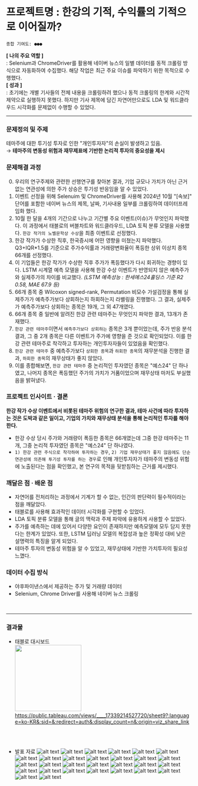 # 프로젝트명 : 한강의 기적, 수익률의 기적으로 이어질까?

```
종합 기여도: ●●●
```

**[ 나의 주요 역할 ]**  
: Selenium과 ChromeDriver를 활용해 네이버 뉴스의 일별 데이터를 동적 크롤링
방식으로 자동화하여 수집했다. 해당 작업은 최근 주요 이슈를 파악하기 위한 목적으로 수행했다.  
**[ 성과 ]**  
: 초기에는 개별 기사들의 전체 내용을 크롤링하려 했으나 동적 크롤링의 한계와 시간적 제약으로 실행하지 못했다.
하지만 기사 제목에 담긴 자연어만으로도 LDA 및 워드클라우드 시각화를 문제없이 수행할 수 있었다.

---


### 문제정의 및 주제
테마주에 대한 투기성 투자로 인한 "개인투자자"의 손실이 발생하고 있음.  
&rarr; **테마주의 변동성 위험과 재무제표에 기반한 논리적 투자의 중요성을 제시**

### 문제해결 과정
0. 우리의 연구주제와 관련한 선행연구를 찾아본 결과, 기업 규모나 가치가 아닌 근거 없는 연관성에 의한 주가 상승은 투기성 반응임을 알 수 있었다.
1. 이벤트 선정을 위해 Selenuim 및 ChromeDriver를 사용해 2024년 10월 "[속보]" 단어를 포함한 네이버 뉴스의 제목, 날짜, 기사내용 일부를 크롤링하여 데이터프레임화 했다.
2. 10월 한 달을 4개의 기간으로 나누고 기간별 주요 이벤트(이슈)가 무엇인지 파악했다. 이 과정에서 태블로의 버블차트와 워드클라우드, LDA 토픽 분류 모델을 사용했다. `한강 작가의 노벨문학상 수상`을 최종 이벤트로 선정했다.
3. 한강 작가가 수상한 직후, 한국증시에 어떤 영향을 미쳤는지 파악했다. Q3+IQR*1.5를 기준으로 주가수익률과 거래량변화율이 폭등한 상위 이상치 종목 66개를 선정했다.
4. 이 기업들은 한강 작가가 수상한 직후 주가가 폭등했다가 다시 회귀하는 경향이 있다. LSTM 시계열 예측 모델을 사용해 한강 수상 이벤트가 반영되지 않은 예측주가와 실제주가의 차이를 비교했다. *(LSTM 예측성능 : 한세예스24홀딩스 기준 R2 0.58, MAE 67.9 등)*
5. 66개 종목 중 Wilcoxon signed-rank, Permutation 비모수 가설검정을 통해 실제주가가 예측주가보다 상회하는지 하회하는지 라밸링을 진행했다. 그 결과, 실제주가 예측주가보다 상회하는 종목은 19개, 그 외 47개였다.
6. 66개 종목 중 일반에 알려진 한강 관련 테마주는 무엇인지 파악한 결과, 13개가 존재했다.
7. `한강 관련 테마주`이면서 `예측주가보다 상회하는` 종목은 3개 뿐이었는데, 주가 반응 분석 결과, 그 중 2개 종목은 다른 이벤트가 주가에 영향을 준 것으로 확인되었다. 이를 한강 관련 테마주로 착각하고 투자하는 개인투자자들이 있었음을 확인했다.
8. `한강 관련 테마주` 중 예측주가보다 `상회한 종목`과 `하회한 종목`의 재무분석을 진행한 결과, `하회한 종목`의 재무상태가 좋지 않았다.
9. 이를 종합해보면, `한강 관련 테마주` 중 논리적인 투자였던 종목은 "예스24" 단 하나였고, 나머지 종목은 폭등했던 주가의 가치가 거품이었으며 재무상태 마저도 부실했음을 밝혀냈다.

### 프로젝트 인사이트 · 결론
**한강 작가 수상 이벤트에서 비롯된 테마주 위험의 연구한 결과, 테마 사건에 따라 투자하는 것은 도박과 같은 일이고, 기업의 가치와 재무상태 분석을 통해 논리적인 투자를 해야 한다.**  
- 한강 수상 당시 주가와 거래량이 폭등한 종목은 66개였는데 그중 한강 테마주는 11개, 그중 논리적 투자였던 종목은 "예스24" 단 하나였다.
- `1) 한강 관련 주식으로 착각하여 투자하는 경우`, `2) 기업 재무상태가 좋지 않음에도 단순 연관성에 의존해 투기성 투자를 하는 경우`로 인해 개인투자자가 테마주의 변동성 위험에 노출된다는 점을 확인했고, 본 연구의 목적을 뒷받침하는 근거를 제시했다.



### 깨달은 점 · 배운 점
- 자연어를 전처리하는 과정에서 기계가 할 수 없는, 인간의 판단력이 필수적이라는 점을 깨달았다.
- 태블로를 사용해 효과적인 데이터 시각화를 구현할 수 있었다.
- LDA 토픽 분류 모델을 통해 글의 맥락과 주제 파악에 유용하게 사용할 수 있었다.
- 주가를 예측하는 데에 있어서 다양한 요인이 존재하지만 예측모델에 모두 담지 못한다는 한계가 있었다. 또한, LSTM 딥러닝 모델의 복잡성과 높은 정확성 대비 낮은 설명력의 특징을 알게 되었다.
- 테마주 투자의 변동성 위험을 알 수 있었고, 재무상태에 기반한 가치투자의 필요성 느꼈다.


### 데이터 수집 방식
- 야후파이낸스에서 제공하는 주가 및 거래량 데이터
- Selenium, Chrome Driver를 사용해 네이버 뉴스 크롤링


<br>

---

### 결과물
- 태블로 대시보드  
    <img src="asset/대시보드.png" alt=" " width="180" height="높이">  
    https://public.tableau.com/views/____17339214527720/sheet9?:language=ko-KR&:sid=&:redirect=auth&:display_count=n&:origin=viz_share_link  

<br>
<br>

- 발표 자료
![alt text](asset/1.jpg)
![alt text](asset/2.jpg)
![alt text](asset/3.jpg)
![alt text](asset/4.jpg)
![alt text](asset/5.jpg)
![alt text](asset/6.jpg)
![alt text](asset/7.jpg)
![alt text](asset/8.jpg)
![alt text](asset/9.jpg)
![alt text](asset/10.jpg)
![alt text](asset/11.jpg)
![alt text](asset/12.jpg)
![alt text](asset/14.jpg)
![alt text](asset/15.jpg)
![alt text](asset/16.jpg)
![alt text](asset/17.jpg)
![alt text](asset/18.jpg)
![alt text](asset/19.jpg)
![alt text](asset/20.jpg)
![alt text](asset/21.jpg)
![alt text](asset/22.jpg)
![alt text](asset/23.jpg)
![alt text](asset/24.jpg)
![alt text](asset/25.jpg)
![alt text](asset/26.jpg)
![alt text](asset/27.jpg)
![alt text](asset/28.jpg)
![alt text](asset/29.jpg)
![alt text](asset/30.jpg)


